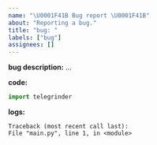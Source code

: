 ```yaml
---
name: "\U0001F41B Bug report \U0001F41B"
about: "Reporting a bug."
title: "bug: "
labels: ["bug"]
assignees: []
---
```


**bug description:**
...

**code:**
<!--  Provide a minimal example to reproduce -->
```python
import telegrinder
```

**logs:**
<!-- Provide logs/errors if applicable-->
```console
Traceback (most recent call last):
File "main.py", line 1, in <module>
```
